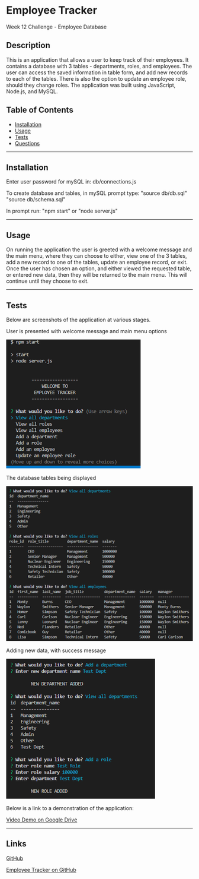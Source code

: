 # Employee Tracker
Week 12 Challenge - Employee Database

## Description

This is an application that allows a user to keep track of their employees. It contains a database with 3 tables - departments, roles, and employees. The user can access the saved information in table form, and add new records to each of the tables. There is also the option to update an employee role, should they change roles. The application was built using JavaScript, Node.js, and MySQL.

## Table of Contents
* [Installation](#installation)
* [Usage](#usage)
* [Tests](#tests)
* [Questions](#questions)

---

## Installation

Enter user password for mySQL in: db/connections.js

To create database and tables, in mySQL prompt type:
"source db/db.sql"
"source db/schema.sql"

In prompt run:
"npm start" or "node server.js"

---

## Usage

On running the application the user is greeted with a welcome message and the main menu, where they can choose to either, view one of the 3 tables, add a new record to one of the tables, update an employee record, or exit. Once the user has chosen an option, and either viewed the requested table, or entered new data, then they will be returned to the main menu. This will continue until they choose to exit.

---

## Tests

Below are screenshots of the application at various stages.

User is presented with welcome message and main menu options

![Main menu](./images/main-menu.png)

The database tables being displayed

![Tables](./images/display-db-tables.png)

Adding new data, with success message

![Adding new data](./images/adding-data.png)

Below is a link to a demonstration of the application:

[Video Demo on Google Drive](https://drive.google.com/file/d/1u08U4sslmkjN288EHVRm9w5MQClV1prN/view)

---

## Links

[GitHub](https://github.com/philmcgarty)

[Employee Tracker on GitHub](https://github.com/philmcgarty/employee-tracker)
